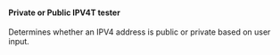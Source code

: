 #### Private or Public IPV4T tester
Determines whether an IPV4 address is public or private based on user input.

